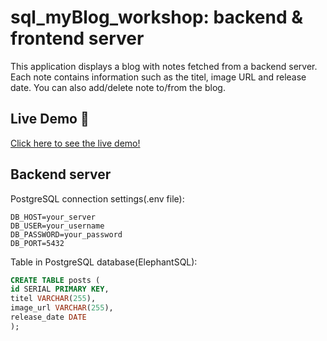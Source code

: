 # sql_myBlog_workshop: backend & frontend server

This application displays a blog with notes fetched from a backend server. Each note contains information such as the titel, image URL and release date. You can also add/delete note to/from the blog.

## Live Demo :flamingo:

[Click here to see the live demo!](https://my-834f93.netlify.app/)

## Backend server

PostgreSQL connection settings(.env file):

```
DB_HOST=your_server
DB_USER=your_username
DB_PASSWORD=your_password
DB_PORT=5432
```

Table in PostgreSQL database(ElephantSQL):

```sql
CREATE TABLE posts (
id SERIAL PRIMARY KEY,
titel VARCHAR(255),
image_url VARCHAR(255),
release_date DATE
);
```
